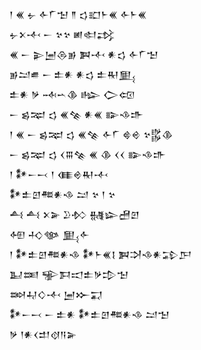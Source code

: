 <div class='block'>
<div class='line'>𒁹 𒌍 𒉡 𒅆𒇲𒈠 𒈫 𒌓𒊬𒈨𒌍 𒅆𒈨𒌍</div>
<div class='line'>𒉡𒉽𒋾 𒀸 𒆳𒆳 𒅖𒊕𒃶</div>
<div class='line'>𒌍 𒀸 𒉌𒅁𒁲𒂊 𒀉𒋾 𒀭𒌓 𒅆𒇲𒈠</div>
<div class='line'>𒂊𒁺𒌑 𒀸 𒉺𒀭 𒀭𒌓 𒉺𒊑𒅅</div>
<div class='line'>𒉺𒀭 𒃻 𒁄𒌀𒆠 𒈗 𒀖𒄢</div>
<div class='line'>𒀸 𒌗𒉈 𒌓 𒌍𒆚 𒀭𒌍 𒅔𒈾𒈥</div>
<div class='line'>𒁹 𒌍 𒀸 𒌗𒉈 𒌓 𒌍𒆚 𒅆𒇲 𒄵𒄴 𒆳𒌵𒆠</div>
<div class='line'>𒀸 𒌗𒉈 𒌓 𒌋𒐋𒆚 𒌍 𒆠 𒌋𒌋 𒅔𒈾𒈥</div>
<div class='line'>𒁹 𒀯𒀸𒁁 𒁹 𒈪𒄴𒊑𒋾</div>
<div class='line'>𒀯𒉺𒇻𒍣𒀭𒈾 𒁺 𒆳 𒁹 𒆳</div>
<div class='line'>𒋀 𒋀 𒉽𒅕 𒊒𒁴 𒉆𒇽𒍇𒇻</div>
<div class='line'>𒅇 𒈧𒀲 𒅅𒅆</div>
<div class='line'>𒁹 𒀯𒉺𒇻𒍣𒀭𒈾 𒀯𒈨𒌍𒋙 𒀉𒋫𒈾𒀭𒁉𒂅</div>
<div class='line'>𒆏𒌅 𒊌𒁕𒀊𒉺𒃻𒄠𒈠</div>
<div class='line'>𒇷𒄷𒄭𒋾 𒅁𒁍𒍑</div>
<div class='line'>𒀯𒀸𒁁 𒀸 𒉺𒀭 𒀯𒉺𒇻𒍣𒀭𒈾 𒁺𒈠</div>
<div class='line'>𒃻 𒁹𒀭𒌋𒄥𒋼𒀀𒅕</div>
</div>